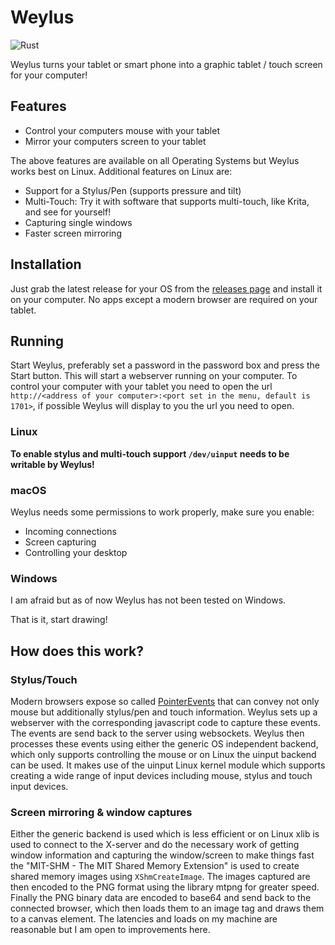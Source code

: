 # Weylus
![Rust](https://github.com/H-M-H/Weylus/workflows/Rust/badge.svg)

Weylus turns your tablet or smart phone into a graphic tablet / touch screen for your computer!

## Features
- Control your computers mouse with your tablet
- Mirror your computers screen to your tablet

The above features are available on all Operating Systems but Weylus works best on Linux. Additional
features on Linux are:
- Support for a Stylus/Pen (supports pressure and tilt)
- Multi-Touch: Try it with software that supports multi-touch, like Krita, and see for yourself!
- Capturing single windows
- Faster screen mirroring

## Installation
Just grab the latest release for your OS from the
[releases page](https://github.com/H-M-H/Weylus/releases) and install it on your computer. No apps
except a modern browser are required on your tablet.

## Running
Start Weylus, preferably set a password in the password box and press the Start button. This will
start a webserver running on your computer. To control your computer with your tablet you need to
open the url `http://<address of your computer>:<port set in the menu, default is 1701>`, if
possible Weylus will display to you the url you need to open.
### Linux
**To enable stylus and multi-touch support `/dev/uinput` needs to be writable by Weylus!**
### macOS
Weylus needs some permissions to work properly, make sure you enable:
- Incoming connections
- Screen capturing
- Controlling your desktop
### Windows
I am afraid but as of now Weylus has not been tested on Windows.

That is it, start drawing!

## How does this work?
### Stylus/Touch
Modern browsers expose so called
[PointerEvents](https://developer.mozilla.org/en-US/docs/Web/API/PointerEvent) that can convey not
only mouse but additionally stylus/pen and touch information. Weylus sets up a webserver with the
corresponding javascript code to capture these events. The events are send back to the server using
websockets.
Weylus then processes these events using either the generic OS independent backend, which only
supports controlling the mouse or on Linux the uinput backend can be used. It makes use of the
uinput Linux kernel module which supports creating a wide range of input devices including mouse,
stylus and touch input devices.

### Screen mirroring & window captures
Either the generic backend is used which is less efficient or on Linux xlib is used to connect to
the X-server and do the necessary work of getting window information and capturing the window/screen
to make things fast the "MIT-SHM - The MIT Shared Memory Extension" is used to create shared memory
images using `XShmCreateImage`.
The images captured are then encoded to the PNG format using the library mtpng for greater speed.
Finally the PNG binary data are encoded to base64 and send back to the connected browser, which then
loads them to an image tag and draws them to a canvas element. The latencies and loads on my machine
are reasonable but I am open to improvements here.
